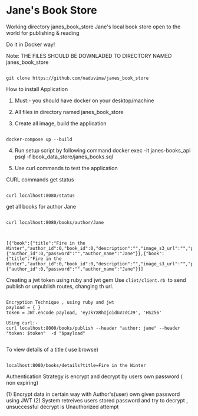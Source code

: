 # Jane's Book Store
Working directory janes_book_store
Jane's local book store open to the world for publishing &amp; reading

Do it in Docker way!

Note: THE FILES SHOULD BE DOWNLADED TO DIRECTORY NAMED janes_book_store
```

git clone https://github.com/naduvima/janes_book_store

```

How to install Application
1. Must:- you should have docker on your desktop/machine

2. All files in directory named janes_book_store

3. Create all image, build the application

```

docker-compose up --build
```

4. Run setup script by following command
docker exec -it janes-books_api psql -f  book_data_store/janes_books.sql

5. Use curl commands to test the application

CURL commands
get status
```

curl localhost:8080/status

```
get all books for author Jane

```

curl localhost:8080/books/author/Jane



[{"book":{"title":"Fire in the Winter","author_id":0,"book_id":0,"description":"","image_s3_url":"","price":32},"author":{"author_id":0,"password":"","author_name":"Jane"}},{"book":{"title":"Fire in the Winter","author_id":0,"book_id":0,"description":"","image_s3_url":"","price":32},"author":{"author_id":0,"password":"","author_name":"Jane"}}]

```

Creating a jwt token using ruby and jwt gem 
Use ```cliet/client.rb ```to send publish or unpublish routes, changing th url.

```

Encryption Technique , using ruby and jwt
payload = { }
token = JWT.encode payload, 'eyJkYXRhIjoidGVzdCJ9', 'HS256'

USing curl:-
curl localhost:8000/books/publish --header "author: jane" --header "token: $token"  -d "$payload"


```
To view details of a title ( use browse)

```

localhost:8080/books/details?title=Fire in the Winter

```

Authentication Strategy is encrypt and decrypt by users own password ( non expiring)

(1) Encrypt data in certain way with Author's(user) own given password using JWT
(2) System retreives users stored password and try to decrypt , unsuccessful decrypt is Unauthorized attempt



